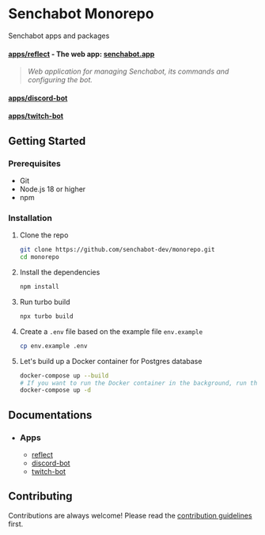 # Senchabot Monorepo
Senchabot apps and packages

#### [apps/reflect](./apps/reflect) - The web app: [senchabot.app](https://senchabot.app/)
> _Web application for managing Senchabot, its commands and configuring the bot._ 
#### [apps/discord-bot](./apps/discord-bot)
#### [apps/twitch-bot](./apps/twitch-bot)

## Getting Started
### Prerequisites
* Git
* Node.js 18 or higher
* npm

### Installation

1. Clone the repo

   ```sh
   git clone https://github.com/senchabot-dev/monorepo.git
   cd monorepo
   ```

2. Install the dependencies

   ```sh
   npm install
   ```

3. Run turbo build

   ```sh
   npx turbo build
   ```

4. Create a `.env` file based on the example file `env.example`

   ```sh
   cp env.example .env
   ```

5. Let's build up a Docker container for Postgres database

   ```sh
   docker-compose up --build
   # If you want to run the Docker container in the background, run this command instead of the command above:
   docker-compose up -d
   ```

## Documentations
- ### Apps
   * [reflect](./apps/reflect/README.md)
   * [discord-bot](./apps/discord-bot/README.md)
   * [twitch-bot](./apps/twitch-bot/README.md)

## Contributing
Contributions are always welcome! Please read the [contribution guidelines](./CONTRIBUTING.md) first.
